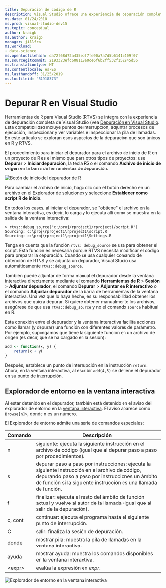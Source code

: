 ```yaml
---
title: Depuración de código de R
description: Visual Studio ofrece una experiencia de depuración completa para R que incluye puntos de interrupción, asociación e inspección de pila de llamadas y variables.
ms.date: 01/24/2018
ms.prod: visual-studio-dev15
ms.topic: conceptual
author: kraigb
ms.author: kraigb
manager: jillfra
ms.workload:
- data-science
ms.openlocfilehash: da72f68d72a435ebf7fe90a7a7d5b6141e409f07
ms.sourcegitcommit: 2193323efc608118e0ce6f6b2ff532f158245d56
ms.translationtype: HT
ms.contentlocale: es-ES
ms.lasthandoff: 01/25/2019
ms.locfileid: "54918373"
---
```

# <a name="debug-r-in-visual-studio"></a>Depurar R en Visual Studio

Herramientas de R para Visual Studio (RTVS) se integra con la experiencia de depuración completa de Visual Studio (vea [Depuración en Visual Studio](/visualstudio/debugger/debugger-feature-tour). Esta compatibilidad incluye puntos de interrupción, adjuntar procesos de ejecución, inspeccionar y ver variables e inspeccionar la pila de llamadas. En este artículo se exploran esos aspectos de la depuración que son únicos en R y RTVS.

El procedimiento para iniciar el depurador para el archivo de inicio de R en un proyecto de R es el mismo que para otros tipos de proyectos: use **Depurar** > **Iniciar depuración**, la tecla **F5** o el comando **Archivo de inicio de origen** en la barra de herramientas de depuración:

![Botón de inicio del depurador de R](media/debugger-start-button.png)

Para cambiar el archivo de inicio, haga clic con el botón derecho en un archivo en el Explorador de soluciones y seleccione **Establecer como script R de inicio**.

En todos los casos, al iniciar el depurador, se "obtiene" el archivo en la ventana interactiva, es decir, lo carga y lo ejecuta allí como se muestra en la salida de la ventana interactiva:

```output
> rtvs::debug_source("c:/proj/rproject1/rproject1/script.R")
Sourcing: c:\proj\rproject1\rproject1\script.R
Sourcing: c:\proj\rproject1\rproject1\Settings.R
```

Tenga en cuenta que la función `rtvs::debug_source` se usa para obtener el script. Esta función es necesaria porque RTVS necesita modificar el código para preparar la depuración. Cuando se usa cualquier comando de obtención de RTVS y se adjunta un depurador, Visual Studio usa automáticamente `rtvs::debug_source`.

También puede adjuntar de forma manual el depurador desde la ventana interactiva directamente mediante el comando **Herramientas de R** > **Sesión** > **Adjuntar depurador**, el comando **Depurar** > **Adjuntar en R interactivo** o el comando **Adjuntar depurador** de la barra de herramientas de la ventana interactiva. Una vez que lo haya hecho, es su responsabilidad obtener los archivos que quiera depurar. Si quiere obtener manualmente los archivos, asegúrese de que usa `rtvs::debug_source` y no el comando `source` habitual en R.

Esta conexión entre el depurador y la ventana interactiva facilita acciones como llamar (y depurar) una función con diferentes valores de parámetro. Por ejemplo, supongamos que tiene la siguiente función en un archivo de origen (es decir, que se ha cargado en la sesión):

```R
add <- function(x, y) {
    return(x + y)
}
```

Después, establece un punto de interrupción en la instrucción `return`. Ahora, en la ventana interactiva, al escribir `add(4,5)` se detiene el depurador en su punto de interrupción.

## <a name="environment-browser-in-the-interactive-window"></a>Explorador de entorno en la ventana interactiva

Al estar detenido en el depurador, también está detenido en el aviso del explorador de entorno en la [ventana interactiva](interactive-repl-for-r-in-visual-studio.md). El aviso aparece como `Browse[n]>`, donde n es un número.

El Explorador de entorno admite una serie de comandos especiales:

| Comando | Descripción |
| --- | --- |
| n | siguiente: ejecuta la siguiente instrucción en el archivo de código (igual que al depurar paso a paso por procedimientos). |
| s | depurar paso a paso por instrucciones: ejecuta la siguiente instrucción en el archivo de código, depurando paso a paso por instrucciones un ámbito de función si la siguiente instrucción es una llamada de función. |
| f | finalizar: ejecuta el resto del ámbito de función actual y vuelve al autor de la llamada (igual que al salir de la depuración). |
| c, cont | continuar: ejecuta el programa hasta el siguiente punto de interrupción. |
| C | salir: finaliza la sesión de depuración. |
| donde | mostrar pila: muestra la pila de llamadas en la ventana interactiva. |
| ayuda | mostrar ayuda: muestra los comandos disponibles en la ventana interactiva. |
| &lt;expr&gt; | evalúa la expresión en *expr*. |

![Explorador de entorno en la ventana interactiva](media/debugger-environment-browser.png)
